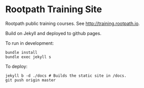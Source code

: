 # Rootpath Training Site

Rootpath public training courses. See <http://training.rootpath.io>.

Build on Jekyll and deployed to github pages.

To run in development:

```shell
bundle install
bundle exec jekyll s
```

To deploy:

```shell
jekyll b -d ./docs # Builds the static site in /docs.
git push origin master
```
